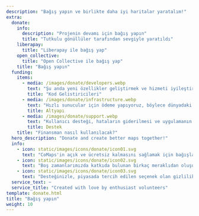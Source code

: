 ```yaml
---
description: "Bağış yapın ve birlikte daha iyi haritalar yaratalım!"
extra:
  donate:
    info:
      description: "Projenin devamı için bağış yapın"
      title: "Tutkulu gönüllüler tarafından sevgiyle yaratıldı"
    liberapay:
      title: "Liberapay ile bağış yap"
    open_collective:
      title: "Open Collective ile bağış yap"
    title: "Bağış yapın"
  funding:
    items:
      - media: /images/donate/developers.webp
        text: "Şu anda yeni özellikler geliştirmek ve hizmeti iyileştirmek için çalışan tam zamanlı bir ekip yok. Ürünü sürekli olarak ileriye taşımak için bir çekirdek ekibe ihtiyaç var."
        title: "Kod Gelistiricileri"
      - media: /images/donate/infrastructure.webp
        text: "Hızlı sunucular için ödeme yapıyoruz, böylece dünyadaki herkes gecikmeden ücretsiz harita verisi güncellemelerini indirebiliyor. Harita verisi aktarımları aylık yüzlerce terabayt seviyesinde ve bu miktar giderek artıyor."
        title: Altyapı
      - media: /images/donate/support.webp
        text: "Kullanıcı desteği, hataların giderilmesi ve uygulamanın kararlılığının iyileştirilmesi en büyük önceliğimizdir. Talep ve hata bildirimlerinin listesi her geçen gün büyüyor ve App Store, Google Play ve destek e-postalarında yanıtlanması gereken birçok destek talebi bulunuyor."
        title: Destek
    title: "Finansman nasıl kullanılacak?"
  hero_description: "Donate and create better maps together!"
  info:
    - icon: static/images/icons/donate/icon01.svg
      text: "CoMaps'in açık ve ücretsiz kalmasını sağlamak için bağışlarınıza güveniyoruz"
    - icon: static/images/icons/donate/icon02.svg
      text: "Boş zamanlarımızda katkıda bulunan birkaç meraklıdan oluşuyoruz. Yaptığımız işi, ve kullanıcılarımızı seviyoruz"
    - icon: static/images/icons/donate/icon03.svg
      text: "Desteğinizle, piyasada tercih edilen seçenek olan gizlilik odaklı harita navigasyonuna doğru çalışıyoruz"
  service_text: ~
  service_title: "Created with love by enthusiast volunteers"
template: donate.html
title: "Bağış yapın"
weight: 10
---
```

